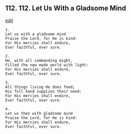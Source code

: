 
## 112.  112. Let Us With a Gladsome Mind
[edit](https://docs.google.com/document/d/1qFsdmyNITgXWYpmg1rifKmmRkd%2DTs8%2DG/edit?mode=html)






    1.
    Let us with a gladsome mind
    Praise the Lord, for He is kind:
    For His mercies shall endure,
    Ever faithful, ever sure.

    2.
    He, with all commanding might,
    Filled the new made world with light:
    For His mercies shall endure,
    Ever faithful, ever sure.

    3.
    All things living He does feed;
    His full hand supplies their need:
    For His mercies shall endure,
    Ever faithful, ever sure.

    4.
    Let us then with gladsome mind
    Praise the Lord, for He is kind:
    For His mercies shall endure,
    Ever faithful, ever sure.
